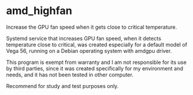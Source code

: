# amd_highfan
Increase the GPU fan speed when it gets close to critical temperature.

Systemd service that increases GPU fan speed, when it detects temperature close to critical, was created especially for a default model of Vega 56, running on a Debian operating system with amdgpu driver.

This program is exempt from warranty and I am not responsible for its use by third parties, since it was created specifically for my environment and needs, and it has not been tested in other computer.

Recommend for study and test purposes only.
